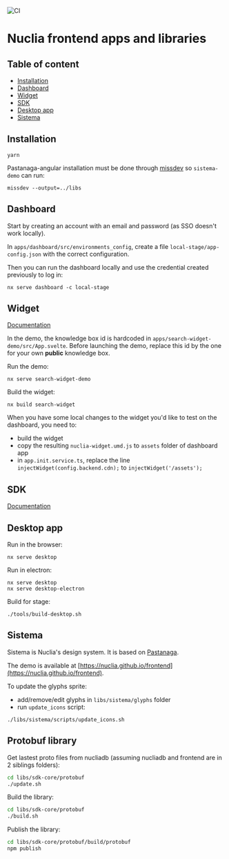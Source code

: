 ![CI](https://github.com/nuclia/frontend/actions/workflows/deploy.yml/badge.svg)

# Nuclia frontend apps and libraries

## Table of content

- [Installation](#installation)
- [Dashboard](#dashboard)
- [Widget](#widget)
- [SDK](#sdk)
- [Desktop app](#desktop-app)
- [Sistema](#sistema)

## Installation

```
yarn
```

Pastanaga-angular installation must be done through [missdev](https://github.com/collective/mrs-developer) so `sistema-demo` can run:

```
missdev --output=../libs
```

## Dashboard

Start by creating an account with an email and password (as SSO doesn't work locally).

In `apps/dashboard/src/environments_config`, create a file `local-stage/app-config.json` with the correct configuration.

Then you can run the dashboard locally and use the credential created previously to log in:

```
nx serve dashboard -c local-stage
```

## Widget

[Documentation](https://docs.nuclia.dev/docs/widget/api)

In the demo, the knowledge box id is hardcoded in `apps/search-widget-demo/src/App.svelte`.
Before launching the demo, replace this id by the one for your own **public** knowledge box.

Run the demo:

```
nx serve search-widget-demo
```

Build the widget:

```
nx build search-widget
```

When you have some local changes to the widget you'd like to test on the dashboard, you need to:

- build the widget
- copy the resulting `nuclia-widget.umd.js` to `assets` folder of dashboard app
- in `app.init.service.ts`, replace the line `injectWidget(config.backend.cdn);` to `injectWidget('/assets');`

## SDK

[Documentation](https://docs.nuclia.dev/docs/sdk)

## Desktop app

Run in the browser:

```
nx serve desktop
```

Run in electron:

```
nx serve desktop
nx serve desktop-electron
```

Build for stage:

```
./tools/build-desktop.sh
```

## Sistema

Sistema is Nuclia's design system. It is based on [Pastanaga](https://github.com/plone/pastanaga-angular).

The demo is available at [https://nuclia.github.io/frontend](https://nuclia.github.io/frontend).

To update the glyphs sprite:

- add/remove/edit glyphs in `libs/sistema/glyphs` folder
- run `update_icons` script:

```shell
./libs/sistema/scripts/update_icons.sh
```

## Protobuf library

Get lastest proto files from nucliadb (assuming nucliadb and frontend are in 2 siblings folders):

```sh
cd libs/sdk-core/protobuf
./update.sh
```

Build the library:

```sh
cd libs/sdk-core/protobuf
./build.sh
```

Publish the library:

```sh
cd libs/sdk-core/protobuf/build/protobuf
npm publish
```
